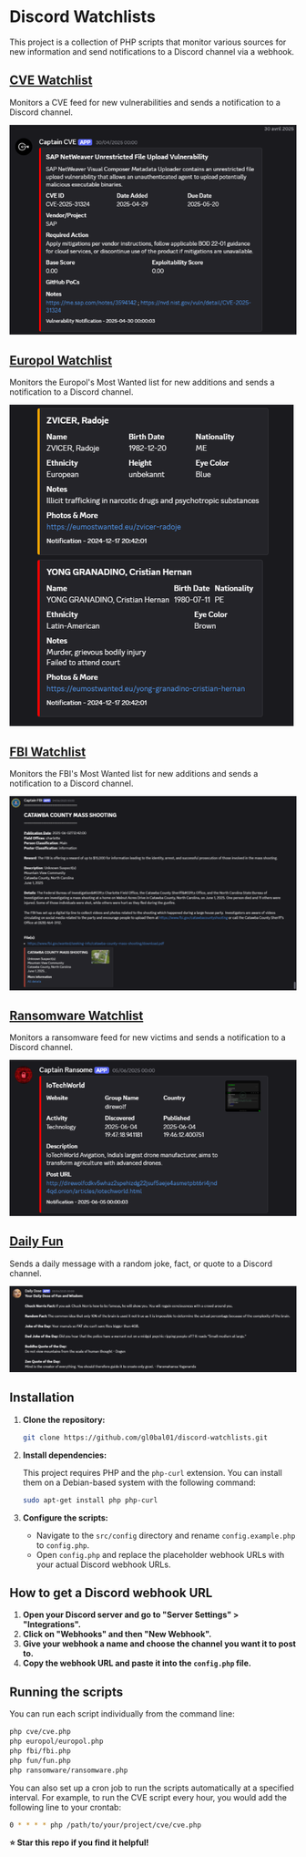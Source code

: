 # Discord Watchlists

This project is a collection of PHP scripts that monitor various sources for new information and send notifications to a Discord channel via a webhook.

## [CVE Watchlist](/cve)
Monitors a CVE feed for new vulnerabilities and sends a notification to a Discord channel.
  
![CVE Watchlist](/assets/cve.png)

## [Europol Watchlist](/europol)
Monitors the Europol's Most Wanted list for new additions and sends a notification to a Discord channel.

![Europole Watchlist](/assets/europole.png)

## [FBI Watchlist](/fbi)
Monitors the FBI's Most Wanted list for new additions and sends a notification to a Discord channel.

![FBI Watchlist](/assets/fbi.png)

## [Ransomware Watchlist](/ransomware)
Monitors a ransomware feed for new victims and sends a notification to a Discord channel.

![Ransomware Watchlist](/assets/Ransome.png)

## [Daily Fun](/fun)
Sends a daily message with a random joke, fact, or quote to a Discord channel.

![Fun](/assets/fun.png)

## Installation

1. **Clone the repository:**

   ```bash
   git clone https://github.com/gl0bal01/discord-watchlists.git
   ```

2. **Install dependencies:**

   This project requires PHP and the `php-curl` extension. You can install them on a Debian-based system with the following command:

   ```bash
   sudo apt-get install php php-curl
   ```

3. **Configure the scripts:**

   - Navigate to the `src/config` directory and rename `config.example.php` to `config.php`.
   - Open `config.php` and replace the placeholder webhook URLs with your actual Discord webhook URLs.

## How to get a Discord webhook URL

1. **Open your Discord server and go to "Server Settings" > "Integrations".**
2. **Click on "Webhooks" and then "New Webhook".**
3. **Give your webhook a name and choose the channel you want it to post to.**
4. **Copy the webhook URL and paste it into the `config.php` file.**

## Running the scripts

You can run each script individually from the command line:

```bash
php cve/cve.php
php europol/europol.php
php fbi/fbi.php
php fun/fun.php
php ransomware/ransomware.php
```

You can also set up a cron job to run the scripts automatically at a specified interval. For example, to run the CVE script every hour, you would add the following line to your crontab:

```bash
0 * * * * php /path/to/your/project/cve/cve.php
```

**⭐ Star this repo if you find it helpful!**
